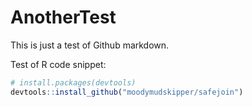 AnotherTest
===========


This is just a test of Github markdown.

Test of R code snippet:

``` r
# install.packages(devtools)
devtools::install_github("moodymudskipper/safejoin")
```
